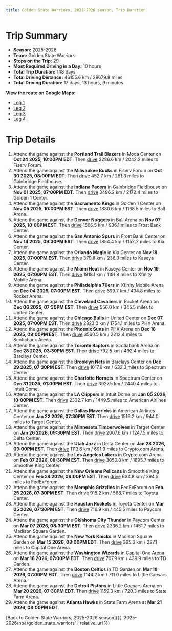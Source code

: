 ```yaml
---
title: Golden State Warriors, 2025-2026 season, Trip Duration
---
```


# Trip Summary
- **Season:** 2025-2026
- **Team:** Golden State Warriors
- **Stops on the Trip:** 29
- **Most Required Driving in a Day:** 10 hours
- **Total Trip Duration:** 148 days
- **Total Driving Distance:** 46155.6 km / 28679.8 miles
- **Total Driving Duration:** 17 days, 13 hours, 9 minutes

**View the route on Google Maps:**
- [Leg 1](https://www.google.com/maps/dir/Moda+Center+Portland+OR/Fiserv+Forum+Milwaukee+WI/Gainbridge+Fieldhouse+Indianapolis+IN/Golden+1+Center+Sacramento+CA/Ball+Arena+Denver+CO/Frost+Bank+Center+San+Antonio+TX/Kia+Center+Orlando+FL/Kaseya+Center+Miami+FL/Xfinity+Mobile+Arena+Philadelphia+PA/Rocket+Arena+Cleveland+OH)
- [Leg 2](https://www.google.com/maps/dir/Rocket+Arena+Cleveland+OH/United+Center+Chicago+IL/PHX+Arena+Phoenix+AZ/Scotiabank+Arena+Toronto+ON/Barclays+Center+Brooklyn+NY/Spectrum+Center+Charlotte+NC/Intuit+Dome+Inglewood+CA/American+Airlines+Center+Dallas+TX/Target+Center+Minneapolis+MN/Delta+Center+Salt+Lake+City+UT)
- [Leg 3](https://www.google.com/maps/dir/Delta+Center+Salt+Lake+City+UT/Crypto.com+Arena+Los+Angeles+CA/Smoothie+King+Center+New+Orleans+LA/FedExForum+Memphis+TN/Toyota+Center+Houston+TX/Paycom+Center+Oklahoma+City+OK/Madison+Square+Garden+New+York+NY/Capital+One+Arena+Washington+DC/TD+Garden+Boston+MA/Little+Caesars+Arena+Detroit+MI)
- [Leg 4](https://www.google.com/maps/dir/Little+Caesars+Arena+Detroit+MI/State+Farm+Arena+Atlanta+GA)

# Trip Details
1. Attend the game against the **Portland Trail Blazers** in Moda Center on **Oct 24 2025, 10:00PM EDT**. Then [drive](https://www.google.com/maps/dir/Moda+Center+Portland+OR/Fiserv+Forum+Milwaukee+WI) 3286.6 km / 2042.2 miles to Fiserv Forum.
2. Attend the game against the **Milwaukee Bucks** in Fiserv Forum on **Oct 30 2025, 08:00PM EDT**. Then [drive](https://www.google.com/maps/dir/Fiserv+Forum+Milwaukee+WI/Gainbridge+Fieldhouse+Indianapolis+IN) 452.7 km / 281.3 miles to Gainbridge Fieldhouse.
3. Attend the game against the **Indiana Pacers** in Gainbridge Fieldhouse on **Nov 01 2025, 07:00PM EDT**. Then [drive](https://www.google.com/maps/dir/Gainbridge+Fieldhouse+Indianapolis+IN/Golden+1+Center+Sacramento+CA) 3496.2 km / 2172.4 miles to Golden 1 Center.
4. Attend the game against the **Sacramento Kings** in Golden 1 Center on **Nov 05 2025, 10:00PM EST**. Then [drive](https://www.google.com/maps/dir/Golden+1+Center+Sacramento+CA/Ball+Arena+Denver+CO) 1880.6 km / 1168.5 miles to Ball Arena.
5. Attend the game against the **Denver Nuggets** in Ball Arena on **Nov 07 2025, 10:00PM EST**. Then [drive](https://www.google.com/maps/dir/Ball+Arena+Denver+CO/Frost+Bank+Center+San+Antonio+TX) 1506.5 km / 936.1 miles to Frost Bank Center.
6. Attend the game against the **San Antonio Spurs** in Frost Bank Center on **Nov 14 2025, 09:30PM EST**. Then [drive](https://www.google.com/maps/dir/Frost+Bank+Center+San+Antonio+TX/Kia+Center+Orlando+FL) 1854.4 km / 1152.2 miles to Kia Center.
7. Attend the game against the **Orlando Magic** in Kia Center on **Nov 18 2025, 07:00PM EST**. Then [drive](https://www.google.com/maps/dir/Kia+Center+Orlando+FL/Kaseya+Center+Miami+FL) 379.8 km / 236.0 miles to Kaseya Center.
8. Attend the game against the **Miami Heat** in Kaseya Center on **Nov 19 2025, 07:00PM EST**. Then [drive](https://www.google.com/maps/dir/Kaseya+Center+Miami+FL/Xfinity+Mobile+Arena+Philadelphia+PA) 1918.1 km / 1191.8 miles to Xfinity Mobile Arena.
9. Attend the game against the **Philadelphia 76ers** in Xfinity Mobile Arena on **Dec 04 2025, 07:00PM EST**. Then [drive](https://www.google.com/maps/dir/Xfinity+Mobile+Arena+Philadelphia+PA/Rocket+Arena+Cleveland+OH) 699.7 km / 434.8 miles to Rocket Arena.
10. Attend the game against the **Cleveland Cavaliers** in Rocket Arena on **Dec 06 2025, 07:30PM EST**. Then [drive](https://www.google.com/maps/dir/Rocket+Arena+Cleveland+OH/United+Center+Chicago+IL) 556.0 km / 345.5 miles to United Center.
11. Attend the game against the **Chicago Bulls** in United Center on **Dec 07 2025, 07:00PM EST**. Then [drive](https://www.google.com/maps/dir/United+Center+Chicago+IL/PHX+Arena+Phoenix+AZ) 2823.0 km / 1754.1 miles to PHX Arena.
12. Attend the game against the **Phoenix Suns** in PHX Arena on **Dec 18 2025, 09:00PM EST**. Then [drive](https://www.google.com/maps/dir/PHX+Arena+Phoenix+AZ/Scotiabank+Arena+Toronto+ON) 3560.5 km / 2212.4 miles to Scotiabank Arena.
13. Attend the game against the **Toronto Raptors** in Scotiabank Arena on **Dec 28 2025, 03:30PM EST**. Then [drive](https://www.google.com/maps/dir/Scotiabank+Arena+Toronto+ON/Barclays+Center+Brooklyn+NY) 792.5 km / 492.4 miles to Barclays Center.
14. Attend the game against the **Brooklyn Nets** in Barclays Center on **Dec 29 2025, 07:30PM EST**. Then [drive](https://www.google.com/maps/dir/Barclays+Center+Brooklyn+NY/Spectrum+Center+Charlotte+NC) 1017.6 km / 632.3 miles to Spectrum Center.
15. Attend the game against the **Charlotte Hornets** in Spectrum Center on **Dec 31 2025, 01:00PM EST**. Then [drive](https://www.google.com/maps/dir/Spectrum+Center+Charlotte+NC/Intuit+Dome+Inglewood+CA) 3927.5 km / 2440.4 miles to Intuit Dome.
16. Attend the game against the **LA Clippers** in Intuit Dome on **Jan 05 2026, 10:00PM EST**. Then [drive](https://www.google.com/maps/dir/Intuit+Dome+Inglewood+CA/American+Airlines+Center+Dallas+TX) 2332.7 km / 1449.5 miles to American Airlines Center.
17. Attend the game against the **Dallas Mavericks** in American Airlines Center on **Jan 22 2026, 07:30PM EST**. Then [drive](https://www.google.com/maps/dir/American+Airlines+Center+Dallas+TX/Target+Center+Minneapolis+MN) 1519.2 km / 944.0 miles to Target Center.
18. Attend the game against the **Minnesota Timberwolves** in Target Center on **Jan 26 2026, 09:30PM EST**. Then [drive](https://www.google.com/maps/dir/Target+Center+Minneapolis+MN/Delta+Center+Salt+Lake+City+UT) 2007.6 km / 1247.5 miles to Delta Center.
19. Attend the game against the **Utah Jazz** in Delta Center on **Jan 28 2026, 09:00PM EST**. Then [drive](https://www.google.com/maps/dir/Delta+Center+Salt+Lake+City+UT/Crypto.com+Arena+Los+Angeles+CA) 1113.6 km / 691.9 miles to Crypto.com Arena.
20. Attend the game against the **Los Angeles Lakers** in Crypto.com Arena on **Feb 07 2026, 08:30PM EST**. Then [drive](https://www.google.com/maps/dir/Crypto.com+Arena+Los+Angeles+CA/Smoothie+King+Center+New+Orleans+LA) 3050.8 km / 1895.7 miles to Smoothie King Center.
21. Attend the game against the **New Orleans Pelicans** in Smoothie King Center on **Feb 24 2026, 08:00PM EST**. Then [drive](https://www.google.com/maps/dir/Smoothie+King+Center+New+Orleans+LA/FedExForum+Memphis+TN) 634.8 km / 394.5 miles to FedExForum.
22. Attend the game against the **Memphis Grizzlies** in FedExForum on **Feb 25 2026, 07:30PM EST**. Then [drive](https://www.google.com/maps/dir/FedExForum+Memphis+TN/Toyota+Center+Houston+TX) 915.2 km / 568.7 miles to Toyota Center.
23. Attend the game against the **Houston Rockets** in Toyota Center on **Mar 05 2026, 07:30PM EST**. Then [drive](https://www.google.com/maps/dir/Toyota+Center+Houston+TX/Paycom+Center+Oklahoma+City+OK) 716.9 km / 445.5 miles to Paycom Center.
24. Attend the game against the **Oklahoma City Thunder** in Paycom Center on **Mar 07 2026, 08:30PM EST**. Then [drive](https://www.google.com/maps/dir/Paycom+Center+Oklahoma+City+OK/Madison+Square+Garden+New+York+NY) 2336.2 km / 1451.7 miles to Madison Square Garden.
25. Attend the game against the **New York Knicks** in Madison Square Garden on **Mar 15 2026, 08:00PM EDT**. Then [drive](https://www.google.com/maps/dir/Madison+Square+Garden+New+York+NY/Capital+One+Arena+Washington+DC) 365.6 km / 227.1 miles to Capital One Arena.
26. Attend the game against the **Washington Wizards** in Capital One Arena on **Mar 16 2026, 07:00PM EDT**. Then [drive](https://www.google.com/maps/dir/Capital+One+Arena+Washington+DC/TD+Garden+Boston+MA) 707.9 km / 439.9 miles to TD Garden.
27. Attend the game against the **Boston Celtics** in TD Garden on **Mar 18 2026, 07:00PM EDT**. Then [drive](https://www.google.com/maps/dir/TD+Garden+Boston+MA/Little+Caesars+Arena+Detroit+MI) 1144.2 km / 711.0 miles to Little Caesars Arena.
28. Attend the game against the **Detroit Pistons** in Little Caesars Arena on **Mar 20 2026, 07:30PM EDT**. Then [drive](https://www.google.com/maps/dir/Little+Caesars+Arena+Detroit+MI/State+Farm+Arena+Atlanta+GA) 1159.3 km / 720.3 miles to State Farm Arena.
29. Attend the game against **Atlanta Hawks** in State Farm Arena at **Mar 21 2026, 08:00PM EDT**.

[Back to Golden State Warriors, 2025-2026 season]({{ '2025-2026/nba/golden_state_warriors' | relative_url }})
